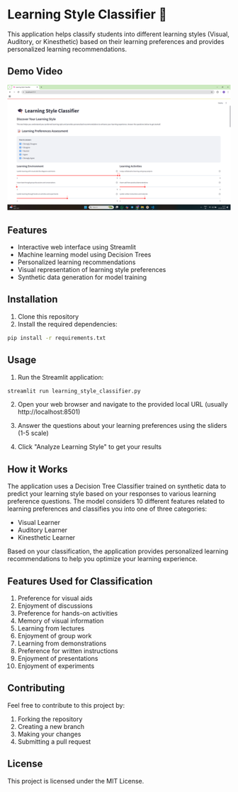 # Learning Style Classifier 🧠

This application helps classify students into different learning styles (Visual, Auditory, or Kinesthetic) based on their learning preferences and provides personalized learning recommendations.

## Demo Video
[![Watch the video](assets/homePage.png)]([https://www.youtube.com/watch?v=dQw4w9WgXcQ](https://www.youtube.com/watch?v=pHgUnnYX9q0))

## Features

- Interactive web interface using Streamlit
- Machine learning model using Decision Trees
- Personalized learning recommendations
- Visual representation of learning style preferences
- Synthetic data generation for model training

## Installation

1. Clone this repository
2. Install the required dependencies:

```bash
pip install -r requirements.txt
```

## Usage

1. Run the Streamlit application:

```bash
streamlit run learning_style_classifier.py
```

2. Open your web browser and navigate to the provided local URL (usually http://localhost:8501)

3. Answer the questions about your learning preferences using the sliders (1-5 scale)

4. Click "Analyze Learning Style" to get your results

## How it Works

The application uses a Decision Tree Classifier trained on synthetic data to predict your learning style based on your responses to various learning preference questions. The model considers 10 different features related to learning preferences and classifies you into one of three categories:

- Visual Learner
- Auditory Learner
- Kinesthetic Learner

Based on your classification, the application provides personalized learning recommendations to help you optimize your learning experience.

## Features Used for Classification

1. Preference for visual aids
2. Enjoyment of discussions
3. Preference for hands-on activities
4. Memory of visual information
5. Learning from lectures
6. Enjoyment of group work
7. Learning from demonstrations
8. Preference for written instructions
9. Enjoyment of presentations
10. Enjoyment of experiments

## Contributing

Feel free to contribute to this project by:

1. Forking the repository
2. Creating a new branch
3. Making your changes
4. Submitting a pull request

## License

This project is licensed under the MIT License.
